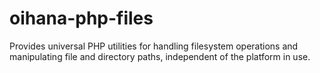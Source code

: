 # oihana-php-files
Provides universal PHP utilities for handling filesystem operations and manipulating file and directory paths, independent of the platform in use.
